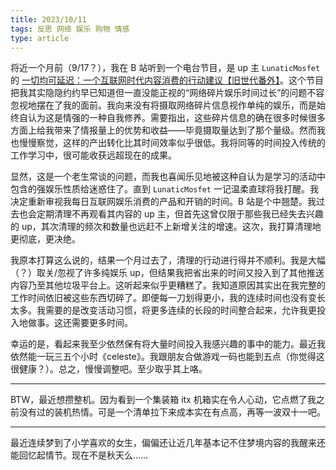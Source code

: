 ```yaml
---
title: 2023/10/11
tags: 反思 网络 娱乐 购物 情感
type: article
---
```


将近一个月前（9/17？），我在 B 站听到一个电台节目，是 up 主 `LunaticMosfet` 的 [一切均可延迟：一个互联网时代内容消费的行动建议【旧世代番外】](https://www.bilibili.com/video/BV1UN411p7sp)。这个节目把我其实隐隐约约早已知道但一直没能正视的“网络碎片娱乐时间过长”的问题不容忽视地摆在了我的面前。我向来没有将摄取网络碎片信息视作单纯的娱乐，而是始终自认为这是情强的一种自我修养。需要指出，这些碎片信息的确在很多时候很多方面上给我带来了情报量上的优势和收益——毕竟摄取量达到了那个量级。然而我也慢慢察觉，这样的产出转化比其时间效率似乎很低。我将同等的时间投入传统的工作学习中，很可能收获远超现在的成果。

显然，这是一个老生常谈的问题，而我也喜闻乐见地被这种自认为是学习的活动中包含的强娱乐性质给迷惑住了。直到 `LunaticMosfet` 一记温柔直球将我打醒。我决定重新审视我每日互联网娱乐消费的产品和开销的时间。B 站是个中翘楚。我过去也会定期清理不再观看其内容的 up 主，但首先这曾仅限于那些我已经失去兴趣的 up，其次清理的频次和数量也远赶不上新增关注的增速。这次，我打算清理地更彻底，更决绝。

我原本打算这么说的，结果一个月过去了，清理的行动进行得并不顺利。我是大幅（？）取关/忽视了许多纯娱乐 up，但结果我把省出来的时间又投入到了其他推送内容乃至其他垃圾平台上。这听起来似乎更糟糕了。我知道原因其实出在我完整的工作时间依旧被这些东西切碎了。即便每一刀划得更小，我的连续时间也没有变长太多。我需要的是改变活动习惯，将更多连续的长段的时间整合起来，允许我更投入地做事。这还需要更多时间。

幸运的是，看起来我至少依然保有将大量时间投入我感兴趣的事中的能力。最近我依然能一玩三五个小时《celeste》。我跟朋友合做游戏一码也能到五点（你觉得这很健康？）。总之，慢慢调整吧。至少取乎其上咯。

---

BTW，最近想攒整机。因为看到一个集装箱 itx 机箱实在令人心动，它点燃了我之前没有过的装机热情。可是一个清单拉下来成本实在有点高，再等一波双十一吧。

---

最近连续梦到了小学喜欢的女生，偏偏还让近几年基本记不住梦境内容的我醒来还能回忆起情节。现在不是秋天么……